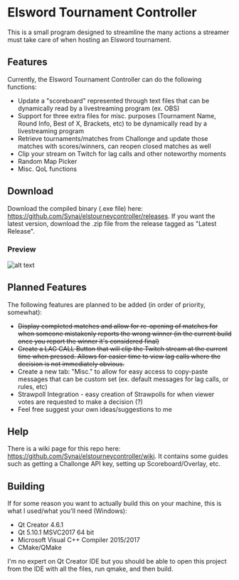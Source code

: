 # Elsword Tournament Controller
This is a small program designed to streamline the many actions a streamer must take care of when hosting an Elsword tournament.

## Features
Currently, the Elsword Tournament Controller can do the following functions:
- Update a "scoreboard" represented through text files that can be dynamically read by a livestreaming program (ex. OBS)
- Support for three extra files for misc. purposes (Tournament Name, Round Info, Best of X, Brackets, etc) to be dynamically read by a livestreaming program
- Retrieve tournaments/matches from Challonge and update those matches with scores/winners, can reopen closed matches as well
- Clip your stream on Twitch for lag calls and other noteworthy moments
- Random Map Picker
- Misc. QoL functions

## Download
Download the compiled binary (.exe file) here: https://github.com/Synai/elstourneycontroller/releases.
If you want the latest version, download the .zip file from the release tagged as "Latest Release".

### Preview
![alt text](https://i.imgur.com/wZRGUWQ.gif)
## Planned Features
The following features are planned to be added (in order of priority, somewhat):
- ~~Display completed matches and allow for re-opening of matches for when someone mistakenly reports the wrong winner (in the current build once you report the winner it's considered final)~~
- ~~Create a LAG CALL Button that will clip the Twitch stream at the current time when pressed. Allows for easier time to view lag calls where the decision is not immediately obvious.~~
- Create a new tab: "Misc." to allow for easy access to copy-paste messages that can be custom set (ex. default messages for lag calls, or rules, etc)
- Strawpoll Integration - easy creation of Strawpolls for when viewer votes are requested to make a decision (?)
- Feel free suggest your own ideas/suggestions to me

## Help
There is a wiki page for this repo here: https://github.com/Synai/elstourneycontroller/wiki.
It contains some guides such as getting a Challonge API key, setting up Scoreboard/Overlay, etc.

## Building
If for some reason you want to actually build this on your machine, this is what I used/what you'll need (Windows):
- Qt Creator 4.6.1
- Qt 5.10.1 MSVC2017 64 bit
- Microsoft Visual C++ Compiler 2015/2017
- CMake/QMake

I'm no expert on Qt Creator IDE but you should be able to open this project from the IDE with all the files, run qmake, and then build.
